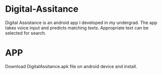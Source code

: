 # Digital-Assitance

Digital Assistance is an android app I developed in my undergrad. The app takes voice input and predicts matching texts. Appropriate text can be selected for search. 

# APP

Download DigitalAssitance.apk file on android device and install.
